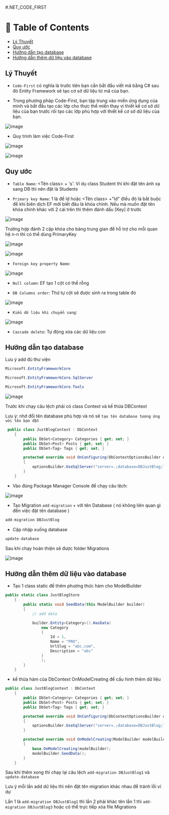 #.NET_CODE_FIRST

# :notebook_with_decorative_cover: Table of Contents
- [Lý Thuyết](#Lý-Thuyết)
- [Quy ước](#Quy-ước)
- [Hưỡng dẫn tạo database](#Hưỡng-dẫn-tạo-database)
- [Hưỡng dẫn thêm dữ liệu vào database](#Hưỡng-dẫn-thêm-dữ-liệu-vào-database)

## Lý Thuyết

- `Code-First` có nghĩa là trước tiên bạn cần bắt đầu viết mã bằng C# sau đó Entity Framework sẽ tạo cơ sở dữ liệu từ mã của bạn.

- Trong phương pháp Code-First, bạn tập trung vào miền ứng dụng của mình và bắt đầu tạo các lớp cho thực thể miền thay vì thiết kế cơ sở dữ liệu của bạn trước rồi tạo các lớp phù hợp với thiết kế cơ sở dữ liệu của bạn.

![image](https://user-images.githubusercontent.com/85175337/226838387-f12fe5dd-d3f9-4c81-a60e-18d6a5d36331.png)

- Quy trình làm việc Code-First

![image](https://user-images.githubusercontent.com/85175337/226838477-a8856862-3997-4d24-b4e6-e94255ec7d30.png)

![image](https://user-images.githubusercontent.com/85175337/226842646-516ca1a2-0164-4cdf-8068-1bae368da6a0.png)

## Quy ước

- `Table Name`: <Tên class> + 's'. Ví dụ class Student thì khi đặt tên ánh xạ sang DB thì nên đặt là Students 

- `Primary key Name`:  1 là để Id hoặc <Tên class> +"Id" điều đó là bắt buộc để khi biên dịch EF mới biết đâu là khóa chính. Nếu mà muốn đặt tên khóa chính khác với 2 cái trên thì thêm đánh dấu [Key] ở trước 

![image](https://user-images.githubusercontent.com/85175337/226841274-e07edf4b-7b39-4738-a1b1-30ccbf2edf40.png)

Trường hợp đánh 2 cặp khóa cho bảng trung gian để hỗ trợ cho mỗi quan hệ n-n thì có thể dùng PrimaryKey

![image](https://user-images.githubusercontent.com/85175337/226841597-765fe11b-5571-4761-b660-4fef434479e9.png)

![image](https://user-images.githubusercontent.com/85175337/226841685-9616a1f3-ea5e-4e6e-95f8-24c4b776978e.png)

- `Foreign key property Name`: 

![image](https://user-images.githubusercontent.com/85175337/226843405-e879ad25-7653-4e59-829d-4c098ed7ce33.png)

- `Null column`: EF tạo 1 cột có thể rỗng

- `DB Columns order`: Thứ tự cột sẽ được sinh ra trong table đó

![image](https://user-images.githubusercontent.com/85175337/226844958-2f37de99-d6ca-4023-a423-27f59fee95ee.png)


- `Kiểu dữ liệu khi chuyển sang`:

![image](https://user-images.githubusercontent.com/85175337/226842770-1b03ea57-6a2b-4f79-adb3-1fba14f8a969.png)

- `Cascade delete`: Tự động xóa các dữ liệu con



## Hưỡng dẫn tạo database

Lưu ý add đủ thư viện

```C#
Microsoft.EntityFrameworkCore
```

```C#
Microsoft.EntityFrameworkCore.SqlServer
```

```C#
Microsoft.EntityFrameworkCore.Tools
```

![image](https://user-images.githubusercontent.com/85175337/227417718-803088ea-0485-4444-8959-5bbee70403bc.png)

Trước khi chạy câu lệch phải có class Context và kế thừa DBContext 

Lưu ý: nhớ đổi tên database phù hợp và nó sẽ `tạo tên database tương ứng với tên bạn đặt `

```C#
 public class JustBlogContext : DbContext
    {
        public DbSet<Category> Categories { get; set; }
        public DbSet<Post> Posts { get; set; }
        public DbSet<Tag> Tags { get; set; }

        protected override void OnConfiguring(DbContextOptionsBuilder optionsBuilder)
        {
            optionsBuilder.UseSqlServer("server=.;database=DBJustBlog;Trusted_Connection=True;TrustServerCertificate=True");
        }
    }
```

- Vào đúng Package Manager Console để chạy câu lệch: 

![image](https://user-images.githubusercontent.com/85175337/227417864-a81074a9-1dc9-44bf-be5c-81bea6b55cca.png)

- Tạo Migration `add-migration` + với tên Database ( nó không liên quan gì đến việc đặt tên database )

```C#
add-migration DBJustBlog
```

- Cập nhập xuống database

```C#
update-database
```
Sau khi chạy hoàn thiện sẽ được folder Migrations

![image](https://user-images.githubusercontent.com/85175337/227419420-906f3e42-335d-4889-b11c-05f5558572cd.png)

## Hưỡng dẫn thêm dữ liệu vào database
- Tạo 1 class static để thêm phương thức hàm cho ModelBuilder 

```C#
public static class JustBlogStore
    {
        public static void SeedData(this ModelBuilder builder)
        {
            // add data 

            builder.Entity<Category>().HasData(
                new Category
                {
                    Id = 1,
                    Name = "PRO",
                    UrlSlug = "abc.com",
                    Description = "abc"
                }
                );
        }
    }
```

- kế thừa hàm của DbContext OnModelCreating để cấu hình thêm dữ liệu

```C#
public class JustBlogContext : DbContext
    {
        public DbSet<Category> Categories { get; set; }
        public DbSet<Post> Posts { get; set; }
        public DbSet<Tag> Tags { get; set; }

        protected override void OnConfiguring(DbContextOptionsBuilder optionsBuilder)
        {
            optionsBuilder.UseSqlServer("server=.;database=DBJustBlog;Trusted_Connection=True;TrustServerCertificate=True");
        }

        protected override void OnModelCreating(ModelBuilder modelBuilder)
        {
            base.OnModelCreating(modelBuilder);
            modelBuilder.SeedData();
        }
    }
```

Sau khi thêm xong thì chạy lại câu lệch `add-migration DBJustBlog1` và `update-database`

Lưu ý mỗi lần add dữ liệu thì nên đặt tên migration khác nhau để tránh lỗi ví dự

Lần 1 là `add-migration DBJustBlog1` thì lần 2 phải khác tên lần 1 thì `add-migration DBJustBlog3` hoặc có thể trực tiếp xóa file Migrations



